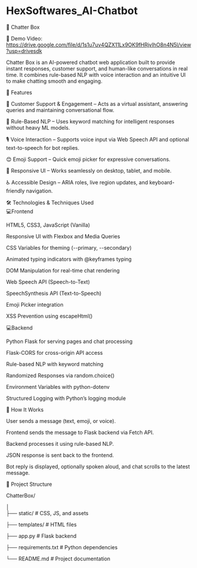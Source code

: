 # HexSoftwares_AI-Chatbot
🤖 Chatter Box

🎥 Demo Video: https://drive.google.com/file/d/1s1u7uv4QZX11Lx9OK9fHRjvIhO8n4N5l/view?usp=drivesdk

Chatter Box is an AI-powered chatbot web application built to provide instant responses, customer support, and human-like conversations in real time.
It combines rule-based NLP with voice interaction and an intuitive UI to make chatting smooth and engaging.

📌 Features

💬 Customer Support & Engagement – Acts as a virtual assistant, answering queries and maintaining conversational flow.

🧠 Rule-Based NLP – Uses keyword matching for intelligent responses without heavy ML models.

🎙 Voice Interaction – Supports voice input via Web Speech API and optional text-to-speech for bot replies.

😊 Emoji Support – Quick emoji picker for expressive conversations.

📱 Responsive UI – Works seamlessly on desktop, tablet, and mobile.

♿ Accessible Design – ARIA roles, live region updates, and keyboard-friendly navigation.

🛠 Technologies & Techniques Used   
💻Frontend

HTML5, CSS3, JavaScript (Vanilla)

Responsive UI with Flexbox and Media Queries

CSS Variables for theming (--primary, --secondary)

Animated typing indicators with @keyframes typing

DOM Manipulation for real-time chat rendering

Web Speech API (Speech-to-Text)

SpeechSynthesis API (Text-to-Speech)

Emoji Picker integration

XSS Prevention using escapeHtml()

💻Backend

Python Flask for serving pages and chat processing

Flask-CORS for cross-origin API access

Rule-based NLP with keyword matching

Randomized Responses via random.choice()

Environment Variables with python-dotenv

Structured Logging with Python’s logging module

🚀 How It Works

User sends a message (text, emoji, or voice).

Frontend sends the message to Flask backend via Fetch API.

Backend processes it using rule-based NLP.

JSON response is sent back to the frontend.

Bot reply is displayed, optionally spoken aloud, and chat scrolls to the latest message.

📂 Project Structure


ChatterBox/ 

│      
├── static/            # CSS, JS, and assets    

├── templates/         # HTML files

├── app.py             # Flask backend

├── requirements.txt   # Python dependencies

└── README.md          # Project documentation
